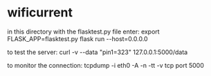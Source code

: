 # wificurrent

in this directory with the flasktest.py file enter:
	export FLASK_APP=flasktest.py
	flask run --host=0.0.0.0

to test the server:
	curl -v --data "pin1=323" 127.0.0.1:5000/data

to monitor the connection:
        tcpdump -i eth0 -A -n -tt -v tcp port 5000
